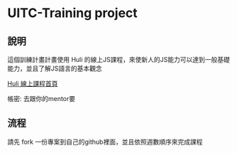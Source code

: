 # UITC-Training project

## 說明
這個訓練計畫計畫使用 Huli 的線上JS課程，來使新人的JS能力可以達到一般基礎能力，並且了解JS語言的基本觀念   

[Huli 線上課程首頁](https://lidemy.com/)

帳密: 去跟你的mentor要

## 流程
請先 fork 一份專案到自己的github裡面，並且依照週數順序來完成課程
